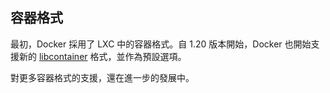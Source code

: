 ## 容器格式

最初，Docker 採用了 LXC 中的容器格式。自 1.20 版本開始，Docker 也開始支援新的 [libcontainer](https://github.com/docker/libcontainer) 格式，並作為預設選項。

對更多容器格式的支援，還在進一步的發展中。